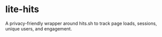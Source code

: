 # lite-hits
A privacy-friendly wrapper around hits.sh to track page loads, sessions, unique users, and engagement.
